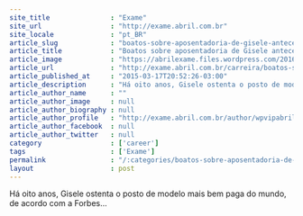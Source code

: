 ```yaml
---
site_title               : "Exame"
site_url                 : "http://exame.abril.com.br"
site_locale              : "pt_BR"
article_slug             : "boatos-sobre-aposentadoria-de-gisele-antecedem-a-spfw"
article_title            : "Boatos sobre aposentadoria de Gisele antecedem a SPFW"
article_image            : "https://abrilexame.files.wordpress.com/2016/09/size_960_16_9_colcci-gisele5.jpg?quality=70&strip=all&w=960"
article_url              : "http://exame.abril.com.br/carreira/boatos-sobre-aposentadoria-de-gisele-bundchen-antecedem-a-spfw/"
article_published_at     : "2015-03-17T20:52:26-03:00"
article_description      : "Há oito anos, Gisele ostenta o posto de modelo mais bem paga do mundo, de acordo com a Forbes..."
article_author_name      : ""
article_author_image     : null
article_author_biography : null
article_author_profile   : "http://exame.abril.com.br/author/wpvipabril/"
article_author_facebook  : null
article_author_twitter   : null
category                 : ['career']
tags                     : ['Exame']
permalink                : "/:categories/boatos-sobre-aposentadoria-de-gisele-antecedem-a-spfw/"
layout                   : post
---
```


Há oito anos, Gisele ostenta o posto de modelo mais bem paga do mundo, de acordo com a Forbes...
